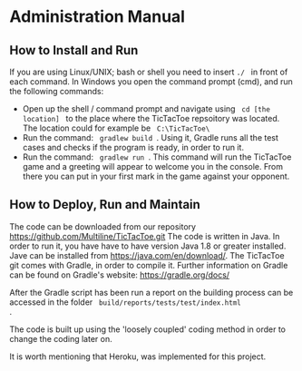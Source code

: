 # Administration Manual

## How to Install and Run
If you are using Linux/UNIX; bash or shell you need to insert <code>./   </code> in front of each command. In Windows you open the command prompt (cmd), and run the following commands:
  
- Open up the shell / command prompt and navigate using <code> cd [the location] </code> to the place where the TicTacToe repsoitory was located. The location could for example be <code> C:\TicTacToe\ </code>
- Run the command: <code> gradlew build </code>. Using it, Gradle runs all the test cases and checks if the program is ready, in order to run it.
- Run the command: <code> gradlew run </code>. This command will run the TicTacToe game and a greeting will appear to welcome you in the console. From there you can put in your first mark in the game against your opponent.

## How to Deploy, Run and Maintain

The code can be downloaded from our repository https://github.com/Multiline/TicTacToe.git The code is written in Java. In order to run it, you have have to have version Java 1.8 or greater installed. Jave can be installed from https://java.com/en/download/. The TicTacToe git comes with Gradle, in order to compile it. Further information on Gradle can be found on Gradle's website: https://gradle.org/docs/ 

After the Gradle script has been run a report on the building process can be accessed in the folder <code> build/reports/tests/test/index.html </code>.

The code is built up using the 'loosely coupled' coding method in order to change the coding later on. 

It is worth mentioning that Heroku, was implemented for this project.
